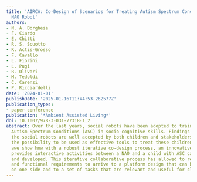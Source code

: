 ```yaml
---
title: 'AIRCA: Co-Design of Scenarios for Treating Autism Spectrum Condition with
  NAO Robot'
authors:
- N. A. Borghese
- F. Ciardo
- E. Chitti
- R. S. Scuotto
- R. Actis-Grosso
- F. Cavallo
- L. Fiorini
- L. Pugi
- B. Olivari
- M. Tedoldi
- C. Carenzi
- P. Ricciardelli
date: '2024-01-01'
publishDate: '2025-01-16T11:44:53.262577Z'
publication_types:
- paper-conference
publication: '*Ambient Assisted Living*'
doi: 10.1007/978-3-031-77318-1_2
abstract: Over the last years, social robots have been adopted to train children with
  Autism Spectrum Conditions (ASC) in socio-cognitive skills. Findings reveal that
  the social robots are well accepted by both children and stakeholders, thus opening
  the possibility to be used as effective tools to treat these children. In this paper
  awe show how with a robust iterative co-design process, an innovative platform that
  provides interactive activities between a NAO and a child with ASC can be designed
  and developed. This iterative collaborative process has allowed to refine technical
  and functional requirements to arrive to a platform design that can be easily implemented
  on one side and to a set of tasks that are relevant and useful for clinics.
---
```

